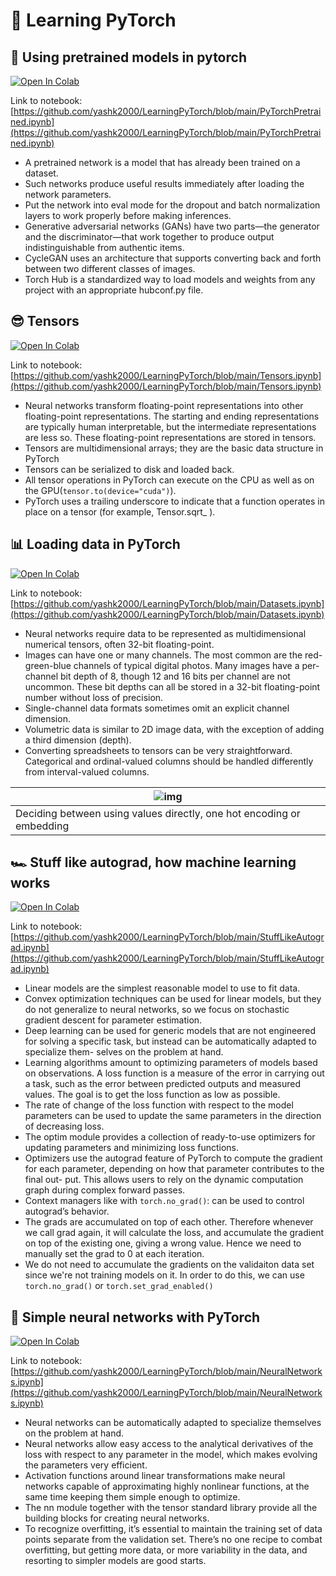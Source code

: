 # 🔦 Learning PyTorch

## 🧰 Using pretrained models in pytorch 

[![Open In Colab](https://colab.research.google.com/assets/colab-badge.svg)](https://colab.research.google.com/github/yashk2000/LearningPyTorch/blob/main/PyTorchPretrained.ipynb)

Link to notebook: [https://github.com/yashk2000/LearningPyTorch/blob/main/PyTorchPretrained.ipynb](https://github.com/yashk2000/LearningPyTorch/blob/main/PyTorchPretrained.ipynb)

- A pretrained network is a model that has already been trained on a dataset.  
- Such networks produce useful results immediately after loading the network parameters.
- Put the network into eval mode for the dropout and batch normalization layers to work properly before making inferences. 
- Generative adversarial networks (GANs) have two parts—the generator and the discriminator—that work together to produce output indistinguishable from
authentic items. 
- CycleGAN uses an architecture that supports converting back and forth between two different classes of images.
- Torch Hub is a standardized way to load models and weights from any project with an appropriate hubconf.py file.

## 😎 Tensors

[![Open In Colab](https://colab.research.google.com/assets/colab-badge.svg)](https://colab.research.google.com/github/yashk2000/LearningPyTorch/blob/main/Tensors.ipynb)

Link to notebook: [https://github.com/yashk2000/LearningPyTorch/blob/main/Tensors.ipynb](https://github.com/yashk2000/LearningPyTorch/blob/main/Tensors.ipynb)

- Neural networks transform floating-point representations into other floating-point representations. The starting and ending representations are typically
human interpretable, but the intermediate representations are less so. These floating-point representations are stored in tensors.
- Tensors are multidimensional arrays; they are the basic data structure in PyTorch
- Tensors can be serialized to disk and loaded back.
- All tensor operations in PyTorch can execute on the CPU as well as on the GPU(`tensor.to(device="cuda")`).
- PyTorch uses a trailing underscore to indicate that a function operates in place on a tensor (for example, Tensor.sqrt_ ).

## 📊 Loading data in PyTorch 

[![Open In Colab](https://colab.research.google.com/assets/colab-badge.svg)](https://colab.research.google.com/github/yashk2000/LearningPyTorch/blob/main/Datasets.ipynb)

Link to notebook: [https://github.com/yashk2000/LearningPyTorch/blob/main/Datasets.ipynb](https://github.com/yashk2000/LearningPyTorch/blob/main/Datasets.ipynb)

- Neural networks require data to be represented as multidimensional numerical tensors, often 32-bit floating-point.
- Images can have one or many channels. The most common are the red-green-blue channels of typical digital photos. Many images have a per-channel bit depth of 8, though 12 and 16 bits per channel are not uncommon. These bit depths can all be stored in a 32-bit floating-point number without loss of precision.
- Single-channel data formats sometimes omit an explicit channel dimension.
- Volumetric data is similar to 2D image data, with the exception of adding a third dimension (depth).
- Converting spreadsheets to tensors can be very straightforward. Categorical and ordinal-valued columns should be handled differently from interval-valued
columns.

| ![img](https://user-images.githubusercontent.com/41234408/106006939-c4281e80-60db-11eb-9fd2-aa36d2314225.png)  |
|---|
| Deciding between using values directly, one hot encoding or embedding |

## 🏎️ Stuff like autograd, how machine learning works

[![Open In Colab](https://colab.research.google.com/assets/colab-badge.svg)](https://colab.research.google.com/github/yashk2000/LearningPyTorch/blob/main/StuffLikeAutograd.ipynb)

Link to notebook: [https://github.com/yashk2000/LearningPyTorch/blob/main/StuffLikeAutograd.ipynb](https://github.com/yashk2000/LearningPyTorch/blob/main/StuffLikeAutograd.ipynb)

- Linear models are the simplest reasonable model to use to fit data.
- Convex optimization techniques can be used for linear models, but they do not generalize to neural networks, so we focus on stochastic gradient descent for
parameter estimation.
- Deep learning can be used for generic models that are not engineered for solving a specific task, but instead can be automatically adapted to specialize them-
selves on the problem at hand.
- Learning algorithms amount to optimizing parameters of models based on observations. A loss function is a measure of the error in carrying out a task,
such as the error between predicted outputs and measured values. The goal is to get the loss function as low as possible.
- The rate of change of the loss function with respect to the model parameters can be used to update the same parameters in the direction of decreasing loss.
- The optim module provides a collection of ready-to-use optimizers for updating parameters and minimizing loss functions.
- Optimizers use the autograd feature of PyTorch to compute the gradient for each parameter, depending on how that parameter contributes to the final out-
put. This allows users to rely on the dynamic computation graph during complex forward passes.
- Context managers like with `torch.no_grad()`: can be used to control autograd’s behavior.
- The grads are accumulated on top of each other. Therefore whenever we call grad again, it will calculate the loss, and accumulate the gradient on top of the existing one, giving a wrong value. Hence we need to manually set the grad to 0 at each iteration. 
- We do not need to accumulate the gradients on the validaiton data set since we're not training models on it. In order to do this, we can use `torch.no_grad()` or `torch.set_grad_enabled()`

## :brain: Simple neural networks with PyTorch

[![Open In Colab](https://colab.research.google.com/assets/colab-badge.svg)](https://colab.research.google.com/github/yashk2000/LearningPyTorch/blob/main/NeuralNetworks.ipynb)

Link to notebook: [https://github.com/yashk2000/LearningPyTorch/blob/main/NeuralNetworks.ipynb](https://github.com/yashk2000/LearningPyTorch/blob/main/NeuralNetworks.ipynb)

- Neural networks can be automatically adapted to specialize themselves on the problem at hand.
- Neural networks allow easy access to the analytical derivatives of the loss with respect to any parameter in the model, which makes evolving the parameters
very efficient. 
- Activation functions around linear transformations make neural networks capable of approximating highly nonlinear functions, at the same time keeping
them simple enough to optimize.
- The nn module together with the tensor standard library provide all the building blocks for creating neural networks.
- To recognize overfitting, it’s essential to maintain the training set of data points separate from the validation set. There’s no one recipe to combat overfitting, but getting more data, or more variability in the data, and resorting to simpler models are good starts.
